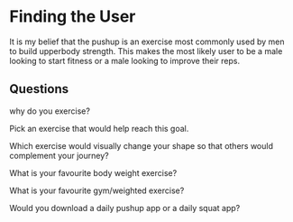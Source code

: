 # Finding the User

It is my belief that the pushup is an exercise most commonly used by men to build upperbody strength. This makes the most likely user to be a male looking to start fitness or a male looking to improve their reps.

## Questions

why do you exercise?

Pick an exercise that would help reach this goal.

Which exercise would visually change your shape so that others would complement your journey?

What is your favourite body weight exercise?

What is your favourite gym/weighted exercise?

Would you download a daily pushup app or a daily squat app?

